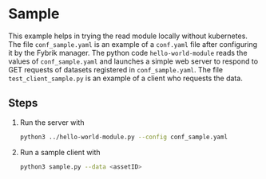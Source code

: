 # Sample

This example helps in trying the read module locally without kubernetes.
The file `conf_sample.yaml` is an example of a `conf.yaml` file after configuring it by the Fybrik manager.
The python code `hello-world-module` reads the values of `conf_sample.yaml` and launches a simple web server to respond to GET requests of datasets registered in `conf_sample.yaml`.
The file `test_client_sample.py` is an example of a client who requests the data.

## Steps

1. Run the server with
    ```bash
    python3 ../hello-world-module.py --config conf_sample.yaml
    ```
1. Run a sample client with
    ```bash
    python3 sample.py --data <assetID>
    ```
